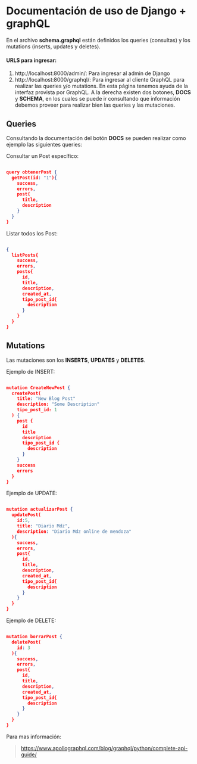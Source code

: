 
# Documentación de uso de Django + graphQL

En el archivo **schema.graphql** están definidos los queries (consultas) y los mutations (inserts, updates y deletes).

#### URLS para ingresar:
1. http://localhost:8000/admin/: Para ingresar al admin de Django 
2. http://localhost:8000/graphql/: Para ingresar al cliente GraphQL para realizar las queries y/o mutations. En esta página tenemos ayuda de la interfaz provista por GraphQL. A la derecha existen dos botones, **DOCS** y **SCHEMA**, en los cuales se puede ir consultando que información debemos proveer para realizar bien las queries y las mutaciones.


## Queries

Consultando la documentación del botón **DOCS** se pueden realizar como ejemplo las siguientes queries:

Consultar un Post específico:
```json

query obtenerPost {
  getPost(id: "1"){
    success,
    errors,
    post{
      title,
      description
    }
  }
}
```

Listar todos los Post:
```json

{
  listPosts{
    success,
    errors,
    posts{
      id,
      title,
      description,
      created_at,
      tipo_post_id{
        description
      }
    }
  }
}
```

## Mutations

Las mutaciones son los **INSERTS**, **UPDATES** y **DELETES**.

Ejemplo de INSERT:
```json

mutation CreateNewPost {
  createPost(
    title: "New Blog Post"
    description: "Some Description"
    tipo_post_id: 1
  ) {
    post {
      id
      title
      description
      tipo_post_id {
        description
      }
    }
    success
    errors
  }
}
```

Ejemplo de UPDATE:
```json

mutation actualizarPost {
  updatePost(
    id:5,
    title: "Diario Mdz",
    description: "Diario Mdz online de mendoza"
  ){
    success,
    errors,
    post{
      id,
      title,
      description,
      created_at,
      tipo_post_id{
        description
      }
    }
  }
}
```

Ejemplo de DELETE:
```json

mutation borrarPost {
  deletePost(
    id: 3
  ){
    success,
    errors,
    post{
      id, 
      title,
      description,
      created_at,
      tipo_post_id{
        description
      }
    }
  }
}
```

Para mas información:
> https://www.apollographql.com/blog/graphql/python/complete-api-guide/







